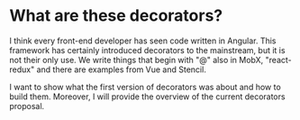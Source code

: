 # What are these decorators?
I think every front-end developer has seen code written in Angular. This framework has certainly introduced decorators to the mainstream, but it is not their only use. We write things that begin with "@" also in MobX, "react-redux" and there are examples from Vue and Stencil.

I want to show what the first version of decorators was about and how to build them. Moreover, I will provide the overview of the current decorators proposal.


